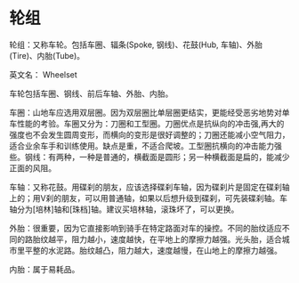 # 轮组

<!--
create time: 2015-09-06 22:51:57
Author: amoblin

This file is created by Marboo<http://marboo.io> template file $MARBOO_HOME/.media/starts/default.md
本文件由 Marboo<http://marboo.io> 模板文件 $MARBOO_HOME/.media/starts/default.md 创建
-->

轮组：又称车轮。包括车圈、辐条(Spoke, 钢线)、花鼓(Hub, 车轴)、外胎(Tire)、内胎(Tube)。

英文名： Wheelset

车轮包括车圈、钢线、前后车轴、外胎、内胎。

车圈：山地车应选用双层圈。因为双层圈比单层圈更结实，更能经受恶劣地势对单车性能的考验。车圈又分为：刀圈和工型圈。刀圈优点是抗纵向的冲击强,再大的强度也不会发生圆周变形，而横向的变形是很好调整的；刀圈还能减小空气阻力，适合业余车手和训练使用。缺点是重，不适合爬坡。工型圈抗横向的冲击能力强些。钢线：有两种，一种是普通的，横截面是圆形；另一种横截面是扁的，能减少正面的风阻。

车轴：又称花鼓。用碟刹的朋友，应该选择碟刹车轴，因为碟刹片是固定在碟刹轴上的；用V刹的朋友，可以用普通轴，如果以后想升级到碟刹，可先装碟刹轴。车轴分为[培林]轴和[珠档]轴。建议买培林轴，滚珠坏了，可以更换。

外胎：很重要，因为它直接影响到骑手在特定路面对车的操控。不同的胎纹适应不同的路胎纹越平，阻力越小，速度越快，在平地上的摩擦力越强。光头胎，适合城市里平整的水泥路。胎纹越凸，阻力越大，速度越慢，在山地上的摩擦力越强。

内胎：属于易耗品。


